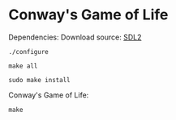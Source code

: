 # Conway's Game of Life

Dependencies:
Download source: [SDL2](https://www.libsdl.org/download-2.0.php)
```
./configure
```
```
make all
```
```
sudo make install
```

Conway's Game of Life:
```
make
```


